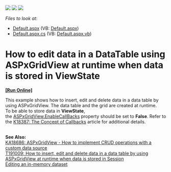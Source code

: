 <!-- default badges list -->
![](https://img.shields.io/endpoint?url=https://codecentral.devexpress.com/api/v1/VersionRange/128539743/13.1.5%2B)
[![](https://img.shields.io/badge/Open_in_DevExpress_Support_Center-FF7200?style=flat-square&logo=DevExpress&logoColor=white)](https://supportcenter.devexpress.com/ticket/details/E2945)
[![](https://img.shields.io/badge/📖_How_to_use_DevExpress_Examples-e9f6fc?style=flat-square)](https://docs.devexpress.com/GeneralInformation/403183)
<!-- default badges end -->
<!-- default file list -->
*Files to look at*:

* [Default.aspx](./CS/WebSite/Default.aspx) (VB: [Default.aspx](./VB/WebSite/Default.aspx))
* [Default.aspx.cs](./CS/WebSite/Default.aspx.cs) (VB: [Default.aspx.vb](./VB/WebSite/Default.aspx.vb))
<!-- default file list end -->
# How to edit data in a DataTable using ASPxGridView at runtime when data is stored in ViewState
<!-- run online -->
**[[Run Online]](https://codecentral.devexpress.com/128539743/)**
<!-- run online end -->


<p>This example shows how to insert, edit and delete data in a data table by using ASPxGridView. The data table and the grid are created at runtime.<br />To be able to store data in <strong>ViewState</strong>, the <a href="https://documentation.devexpress.com/#AspNet/DevExpressWebASPxGridView_EnableCallBackstopic">ASPxGridView.EnableCallBacks</a> property should be set to <strong>False</strong>. Refer to the <a href="https://www.devexpress.com/Support/Center/p/K18387">K18387: The Concept of Callbacks</a> article for additional details.<br /><br /></p>
<p><strong>See Also:<br /></strong><a href="https://www.devexpress.com/Support/Center/p/KA18686">KA18686: ASPxGridView - How to implement CRUD operations with a custom data source</a><strong><br /></strong><a href="https://www.devexpress.com/Support/Center/p/T191009">T191009: How to insert, edit and delete data in a data table by using ASPxGridView at runtime when data is stored in Session</a><strong><br /> </strong><a href="https://www.devexpress.com/Support/Center/p/E257">Editing an in-memory dataset</a></p>

<br/>


